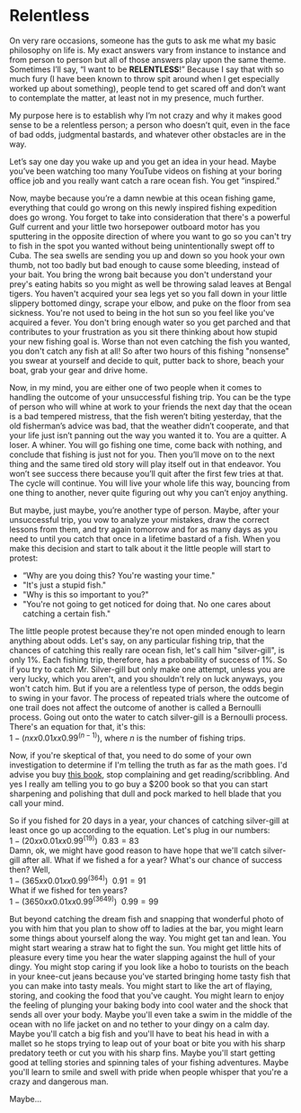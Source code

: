 # Relentless
On very rare occasions, someone has the guts to ask me what my basic philosophy on life is. My exact answers vary from instance to instance and from person to person but all of those answers play upon the same theme. Sometimes I’ll say, “I want to be **RELENTLESS**!” Because I say that with so much fury (I have been known to throw spit around when I get especially worked up about something), people tend to get scared off and don’t want to contemplate the matter, at least not in my presence, much further.

My purpose here is to establish why I’m not crazy and why it makes good sense to be a relentless person; a person who doesn’t quit, even in the face of bad odds, judgmental bastards, and whatever other obstacles are in the way.

Let’s say one day you wake up and you get an idea in your head. Maybe you’ve been watching too many YouTube videos on fishing at your boring office job and you really want catch a rare ocean fish. You get “inspired.”

Now, maybe because you’re a damn newbie at this ocean fishing game, everything that could go wrong on this newly inspired fishing expedition does go wrong. You forget to take into consideration that there's a powerful Gulf current and your little two horsepower outboard motor has you sputtering in the opposite direction of where you want to go so you can't try to fish in the spot you wanted without being unintentionally swept off to Cuba. The sea swells are sending you up and down so you hook your own thumb, not too badly but bad enough to cause some bleeding, instead of your bait. You bring the wrong bait because you don't understand your prey's eating habits so you might as well be throwing salad leaves at Bengal tigers. You haven't acquired your sea legs yet so you fall down in your little slippery bottomed dingy, scrape your elbow, and puke on the floor from sea sickness. You're not used to being in the hot sun so you feel like you've acquired a fever. You don't bring enough water so you get parched and that contributes to your frustration as you sit there thinking about how stupid your new fishing goal is. Worse than not even catching the fish you wanted, you don't catch any fish at all! So after two hours of this fishing "nonsense" you swear at yourself and decide to quit, putter back to shore, beach your boat, grab your gear and drive home.

Now, in my mind, you are either one of two people when it comes to handling the outcome of your unsuccessful fishing trip. You can be the type of person who will whine at work to your friends the next day that the ocean is a bad tempered mistress, that the fish weren’t biting yesterday, that the old fisherman’s advice was bad, that the weather didn’t cooperate, and that your life just isn’t panning out the way you wanted it to. You are a quitter. A loser. A whiner. You will go fishing one time, come back with nothing, and conclude that fishing is just not for you. Then you’ll move on to the next thing and the same tired old story will play itself out in that endeavor. You won’t see success there because you’ll quit after the first few tries at that. The cycle will continue. You will live your whole life this way, bouncing from one thing to another, never quite figuring out why you can’t enjoy anything.

But maybe, just maybe, you’re another type of person. Maybe, after your unsuccessful trip, you vow to analyze your mistakes, draw the correct lessons from them, and try again tomorrow and for as many days as you need to until you catch that once in a lifetime bastard of a fish. When you make this decision and start to talk about it the little people will start to protest:
* “Why are you doing this? You're wasting your time."
* "It's just a stupid fish."
* "Why is this so important to you?"
* "You're not going to get noticed for doing that. No one cares about catching a certain fish."

The little people protest because they're not open minded enough to learn anything about odds. Let's say, on any particular fishing trip, that the chances of catching this really rare ocean fish, let's call him "silver-gill", is only 1%. Each fishing trip, therefore, has a probability of success of 1%. So if you try to catch Mr. Silver-gill but only make one attempt, unless you are very lucky, which you aren't, and you shouldn't rely on luck anyways, you won't catch him. But if you are a relentless type of person, the odds begin to swing in your favor. The process of repeated trials where the outcome of one trail does not affect the outcome of another is called a Bernoulli process. Going out onto the water to catch silver-gill is a Bernoulli process. There's an equation for that, it's this:  
$1-(nxx0.01xx0.99^(n-1))$, where $n$ is the number of fishing trips.

Now, if you're skeptical of that, you need to do some of your own investigation to determine if I'm telling the truth as far as the math goes. I'd advise you buy [this book](https://www.amazon.com/Probability-Statistics-Engineers-Scientists-Update/dp/0134115856), stop complaining and get reading/scribbling. And yes I really am telling you to go buy a $200 book so that you can start sharpening and polishing that dull and pock marked to hell blade that you call your mind.

So if you fished for 20 days in a year, your chances of catching silver-gill at least once go up according to the equation. Let's plug in our numbers:  
$1-(20xx0.01xx0.99^(19)) ~~ 0.83 = 83%$  
Damn, ok, we might have good reason to have hope that we'll catch silver-gill after all. What if we fished a for a year? What's our chance of success then? Well,  
$1-(365xx0.01xx0.99^(364)) ~~ 0.91 = 91%$  
What if we fished for ten years?  
$1-(3650xx0.01xx0.99^(3649)) ~~ 0.99 = 99%$

But beyond catching the dream fish and snapping that wonderful photo of you with him that you plan to show off to ladies at the bar, you might learn some things about yourself along the way. You might get tan and lean. You might start wearing a straw hat to fight the sun. You might get little hits of pleasure every time you hear the water slapping against the hull of your dingy. You might stop caring if you look like a hobo to tourists on the beach in your knee-cut jeans because you've started bringing home tasty fish that you can make into tasty meals. You might start to like the art of flaying, storing, and cooking the food that you've caught. You might learn to enjoy the feeling of plunging your baking body into cool water and the shock that sends all over your body. Maybe you'll even take a swim in the middle of the ocean with no life jacket on and no tether to your dingy on a calm day. Maybe you'll catch a big fish and you'll have to beat his head in with a mallet so he stops trying to leap out of your boat or bite you with his sharp predatory teeth or cut you with his sharp fins. Maybe you'll start getting good at telling stories and spinning tales of your fishing adventures. Maybe you'll learn to smile and swell with pride when people whisper that you're a crazy and dangerous man.

Maybe...

<script src='https://cdnjs.cloudflare.com/ajax/libs/mathjax/2.7.5/MathJax.js?config=AM_CHTML'></script>
<script>
  MathJax.Hub.Config({
    asciimath2jax: {
      delimiters: [['$','$']]
    }
  });
</script>
